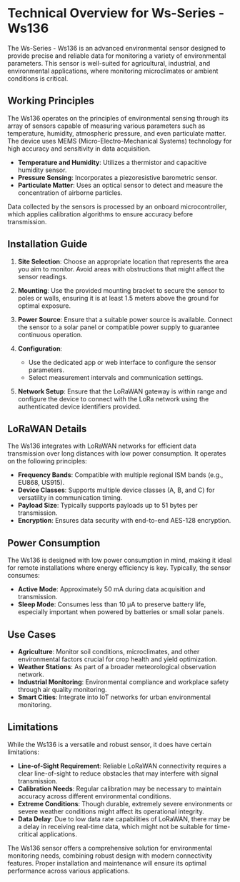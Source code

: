 # Technical Overview for Ws-Series - Ws136

The Ws-Series - Ws136 is an advanced environmental sensor designed to provide precise and reliable data for monitoring a variety of environmental parameters. This sensor is well-suited for agricultural, industrial, and environmental applications, where monitoring microclimates or ambient conditions is critical.

## Working Principles

The Ws136 operates on the principles of environmental sensing through its array of sensors capable of measuring various parameters such as temperature, humidity, atmospheric pressure, and even particulate matter. The device uses MEMS (Micro-Electro-Mechanical Systems) technology for high accuracy and sensitivity in data acquisition.

- **Temperature and Humidity**: Utilizes a thermistor and capacitive humidity sensor.
- **Pressure Sensing**: Incorporates a piezoresistive barometric sensor.
- **Particulate Matter**: Uses an optical sensor to detect and measure the concentration of airborne particles.

Data collected by the sensors is processed by an onboard microcontroller, which applies calibration algorithms to ensure accuracy before transmission.  

## Installation Guide

1. **Site Selection**: Choose an appropriate location that represents the area you aim to monitor. Avoid areas with obstructions that might affect the sensor readings.

2. **Mounting**: Use the provided mounting bracket to secure the sensor to poles or walls, ensuring it is at least 1.5 meters above the ground for optimal exposure.

3. **Power Source**: Ensure that a suitable power source is available. Connect the sensor to a solar panel or compatible power supply to guarantee continuous operation.

4. **Configuration**:
   - Use the dedicated app or web interface to configure the sensor parameters.
   - Select measurement intervals and communication settings.

5. **Network Setup**: Ensure that the LoRaWAN gateway is within range and configure the device to connect with the LoRa network using the authenticated device identifiers provided.

## LoRaWAN Details

The Ws136 integrates with LoRaWAN networks for efficient data transmission over long distances with low power consumption. It operates on the following principles:

- **Frequency Bands**: Compatible with multiple regional ISM bands (e.g., EU868, US915).
- **Device Classes**: Supports multiple device classes (A, B, and C) for versatility in communication timing.
- **Payload Size**: Typically supports payloads up to 51 bytes per transmission.
- **Encryption**: Ensures data security with end-to-end AES-128 encryption.

## Power Consumption

The Ws136 is designed with low power consumption in mind, making it ideal for remote installations where energy efficiency is key. Typically, the sensor consumes:

- **Active Mode**: Approximately 50 mA during data acquisition and transmission.
- **Sleep Mode**: Consumes less than 10 µA to preserve battery life, especially important when powered by batteries or small solar panels.

## Use Cases

- **Agriculture**: Monitor soil conditions, microclimates, and other environmental factors crucial for crop health and yield optimization.
- **Weather Stations**: As part of a broader meteorological observation network.
- **Industrial Monitoring**: Environmental compliance and workplace safety through air quality monitoring.
- **Smart Cities**: Integrate into IoT networks for urban environmental monitoring.

## Limitations

While the Ws136 is a versatile and robust sensor, it does have certain limitations:

- **Line-of-Sight Requirement**: Reliable LoRaWAN connectivity requires a clear line-of-sight to reduce obstacles that may interfere with signal transmission.
- **Calibration Needs**: Regular calibration may be necessary to maintain accuracy across different environmental conditions.
- **Extreme Conditions**: Though durable, extremely severe environments or severe weather conditions might affect its operational integrity.
- **Data Delay**: Due to low data rate capabilities of LoRaWAN, there may be a delay in receiving real-time data, which might not be suitable for time-critical applications.

The Ws136 sensor offers a comprehensive solution for environmental monitoring needs, combining robust design with modern connectivity features. Proper installation and maintenance will ensure its optimal performance across various applications.